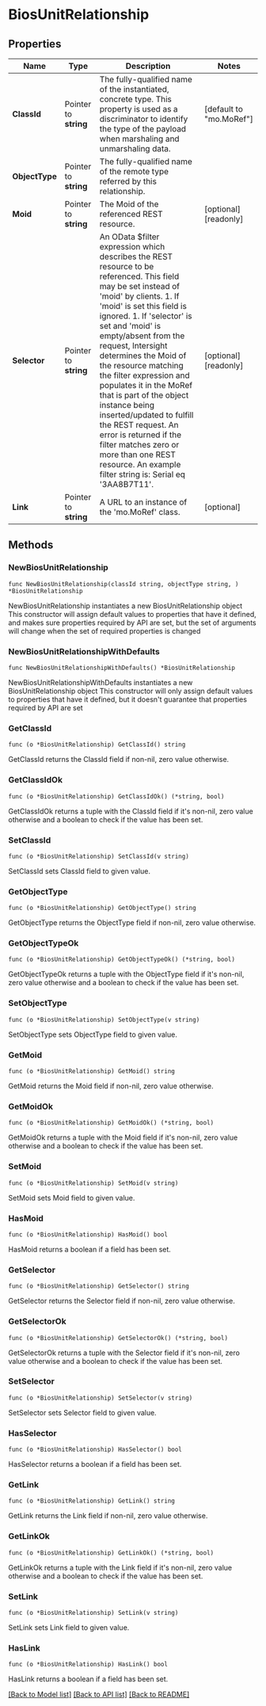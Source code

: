 # BiosUnitRelationship

## Properties

Name | Type | Description | Notes
------------ | ------------- | ------------- | -------------
**ClassId** | Pointer to **string** | The fully-qualified name of the instantiated, concrete type. This property is used as a discriminator to identify the type of the payload when marshaling and unmarshaling data. | [default to "mo.MoRef"]
**ObjectType** | Pointer to **string** | The fully-qualified name of the remote type referred by this relationship. | 
**Moid** | Pointer to **string** | The Moid of the referenced REST resource. | [optional] [readonly] 
**Selector** | Pointer to **string** | An OData $filter expression which describes the REST resource to be referenced. This field may be set instead of &#39;moid&#39; by clients. 1. If &#39;moid&#39; is set this field is ignored. 1. If &#39;selector&#39; is set and &#39;moid&#39; is empty/absent from the request, Intersight determines the Moid of the resource matching the filter expression and populates it in the MoRef that is part of the object instance being inserted/updated to fulfill the REST request. An error is returned if the filter matches zero or more than one REST resource. An example filter string is: Serial eq &#39;3AA8B7T11&#39;. | [optional] [readonly] 
**Link** | Pointer to **string** | A URL to an instance of the &#39;mo.MoRef&#39; class. | [optional] 

## Methods

### NewBiosUnitRelationship

`func NewBiosUnitRelationship(classId string, objectType string, ) *BiosUnitRelationship`

NewBiosUnitRelationship instantiates a new BiosUnitRelationship object
This constructor will assign default values to properties that have it defined,
and makes sure properties required by API are set, but the set of arguments
will change when the set of required properties is changed

### NewBiosUnitRelationshipWithDefaults

`func NewBiosUnitRelationshipWithDefaults() *BiosUnitRelationship`

NewBiosUnitRelationshipWithDefaults instantiates a new BiosUnitRelationship object
This constructor will only assign default values to properties that have it defined,
but it doesn't guarantee that properties required by API are set

### GetClassId

`func (o *BiosUnitRelationship) GetClassId() string`

GetClassId returns the ClassId field if non-nil, zero value otherwise.

### GetClassIdOk

`func (o *BiosUnitRelationship) GetClassIdOk() (*string, bool)`

GetClassIdOk returns a tuple with the ClassId field if it's non-nil, zero value otherwise
and a boolean to check if the value has been set.

### SetClassId

`func (o *BiosUnitRelationship) SetClassId(v string)`

SetClassId sets ClassId field to given value.


### GetObjectType

`func (o *BiosUnitRelationship) GetObjectType() string`

GetObjectType returns the ObjectType field if non-nil, zero value otherwise.

### GetObjectTypeOk

`func (o *BiosUnitRelationship) GetObjectTypeOk() (*string, bool)`

GetObjectTypeOk returns a tuple with the ObjectType field if it's non-nil, zero value otherwise
and a boolean to check if the value has been set.

### SetObjectType

`func (o *BiosUnitRelationship) SetObjectType(v string)`

SetObjectType sets ObjectType field to given value.


### GetMoid

`func (o *BiosUnitRelationship) GetMoid() string`

GetMoid returns the Moid field if non-nil, zero value otherwise.

### GetMoidOk

`func (o *BiosUnitRelationship) GetMoidOk() (*string, bool)`

GetMoidOk returns a tuple with the Moid field if it's non-nil, zero value otherwise
and a boolean to check if the value has been set.

### SetMoid

`func (o *BiosUnitRelationship) SetMoid(v string)`

SetMoid sets Moid field to given value.

### HasMoid

`func (o *BiosUnitRelationship) HasMoid() bool`

HasMoid returns a boolean if a field has been set.

### GetSelector

`func (o *BiosUnitRelationship) GetSelector() string`

GetSelector returns the Selector field if non-nil, zero value otherwise.

### GetSelectorOk

`func (o *BiosUnitRelationship) GetSelectorOk() (*string, bool)`

GetSelectorOk returns a tuple with the Selector field if it's non-nil, zero value otherwise
and a boolean to check if the value has been set.

### SetSelector

`func (o *BiosUnitRelationship) SetSelector(v string)`

SetSelector sets Selector field to given value.

### HasSelector

`func (o *BiosUnitRelationship) HasSelector() bool`

HasSelector returns a boolean if a field has been set.

### GetLink

`func (o *BiosUnitRelationship) GetLink() string`

GetLink returns the Link field if non-nil, zero value otherwise.

### GetLinkOk

`func (o *BiosUnitRelationship) GetLinkOk() (*string, bool)`

GetLinkOk returns a tuple with the Link field if it's non-nil, zero value otherwise
and a boolean to check if the value has been set.

### SetLink

`func (o *BiosUnitRelationship) SetLink(v string)`

SetLink sets Link field to given value.

### HasLink

`func (o *BiosUnitRelationship) HasLink() bool`

HasLink returns a boolean if a field has been set.


[[Back to Model list]](../README.md#documentation-for-models) [[Back to API list]](../README.md#documentation-for-api-endpoints) [[Back to README]](../README.md)


